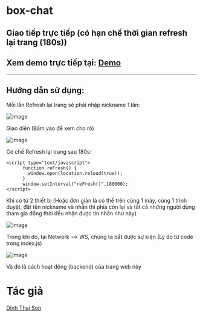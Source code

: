 # box-chat
## Giao tiếp trực tiếp (có hạn chế thời gian refresh lại trang (180s))

## Xem demo trực tiếp tại: [Demo](http://dinhthaison.glitch.me/)
- - -
## Hướng dẫn sử dụng:
Mỗi lần Refresh lại trang sẽ phải nhập nickname 1 lần:

![image](https://user-images.githubusercontent.com/87920408/187262409-27e450d9-a443-459c-ac55-b47a301a6fa5.png)

Giao diện (Bấm vào để xem cho rõ)

![image](https://user-images.githubusercontent.com/87920408/187262329-5143ba3f-3791-48d2-b6a9-4602328a245d.png)

Cơ chế Refresh lại trang sau 180s:
```
<script type="text/javascript">
      function reFresh() {
        window.open(location.reload(true));
      }
      window.setInterval("reFresh()",180000);
</script>
```
Khi có từ 2 thiết bị (Hoặc đơn giản là có thể trên cùng 1 máy, cùng 1 trình duyệt, đặt tên nickname và nhắn thì phía còn lại và tất cả những người dùng tham gia đồng thời đều nhận được tin nhắn như này)

![image](https://user-images.githubusercontent.com/87920408/187262952-ef7d55f4-0be0-428f-9fdd-404fd4373330.png)

Trong khi đó, tại Network --> WS, chúng ta bắt được sự kiện (Lý do từ code trong index.js)

![image](https://user-images.githubusercontent.com/87920408/187267372-c4eb561d-a123-40a3-b60b-488712fa0cad.png)

Và đó là cách hoạt động (backend) của trang web này

# Tác giả
[Dinh Thai Son](https://iamironman1233.github.io/page/about/)
